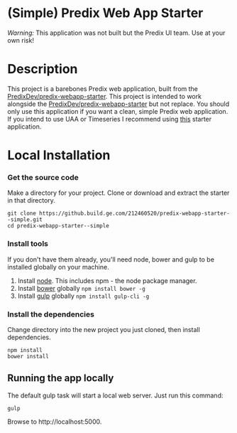 # (Simple) Predix Web App Starter

_*Warning:*_ This application was not built but the Predix UI team. Use at your own risk!

# Description
This project is a barebones Predix web application, built from the [PredixDev/predix-webapp-starter](https://github.com/PredixDev/predix-webapp-starter). This project is intended to work alongside the [PredixDev/predix-webapp-starter](https://github.com/PredixDev/predix-webapp-starter) but not replace. You should only use this application if you want a clean, simple Predix web application. If you intend to use UAA or Timeseries I recommend using [this](https://github.com/PredixDev/predix-webapp-starter) starter application.

# Local Installation
### Get the source code
Make a directory for your project.  Clone or download and extract the starter in that directory.
```
git clone https://github.build.ge.com/212460520/predix-webapp-starter--simple.git
cd predix-webapp-starter--simple
```

### Install tools
If you don't have them already, you'll need node, bower and gulp to be installed globally on your machine.  

1. Install [node](https://nodejs.org/en/download/).  This includes npm - the node package manager.  
2. Install [bower](https://bower.io/) globally `npm install bower -g`  
3. Install [gulp](http://gulpjs.com/) globally `npm install gulp-cli -g`  

### Install the dependencies
Change directory into the new project you just cloned, then install dependencies.
```
npm install
bower install
```
## Running the app locally
The default gulp task will start a local web server.  Just run this command:
```
gulp
```
Browse to http://localhost:5000.